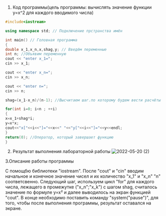 1. Код программы(цель программы: вычислять значение функции y=x^2 для каждого вводимого числа)

```c++
#include<iostream> 

using namespace std; // Подключение прстранства имён

int main() // Головная программа
{
double x_1,x_n,x,shag,y; // Введём переменные
int n; //Объявим переменную
cout << "enter x_1=";
cin >> x_1;

cout << "enter x_n=";
cin >> x_n;

cout << "enter n=";
cin >> n;

shag=(x_1-x_n)/(n-1); //Высчитаем шаг.по которому будем вести расчёты

for(int i=0; i<n ; ++i)
{
x=x_1+shag*i;
y=x*x;
cout<<"x["<<i<<"]="<<x<<" "<<"y["<<i<<"]="<<y<<endl;
}
return(0); //Оператор, который завершает функцию
}
```
2. Результат выполнения лабораторной работы
![2022-05-20 (2)](https://user-images.githubusercontent.com/100378566/169459639-f04b3ed0-c120-400d-ae85-456835175680.png)

3.Описание работы программы

С помощбю библиотеки "iostream". После "cout" и "сin" вводим начальное и конечное значение чисел и их количество "x_1" и "x_n" "n" соответсвенно. Следующий шаг, используем цикл "for" для каждого числа, лежащего в промежутке ("x_n";"x_k") с шагом shag, считалось значение по формуле y=x² и далее выводилось на экран функцией "cout". В конце необходимо поставить команду "system("pause")", для того, чтобы после выполнения программы, результат оставался на экране.
